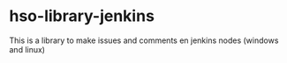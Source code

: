 # hso-library-jenkins
This is a library to make issues and comments en jenkins nodes (windows and linux)
